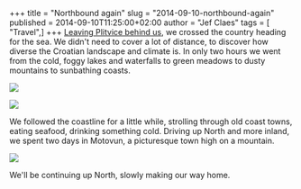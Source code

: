+++
title = "Northbound again"
slug = "2014-09-10-northbound-again"
published = 2014-09-10T11:25:00+02:00
author = "Jef Claes"
tags = [ "Travel",]
+++
[Leaving Plitvice behind
us](http://www.jefclaes.be/2014/09/tolkiens-inspiration.html), we
crossed the country heading for the sea. We didn't need to cover a lot
of distance, to discover how diverse the Croatian landscape and climate
is. In only two hours we went from the cold, foggy lakes and waterfalls
to green meadows to dusty mountains to sunbathing coasts.  

  

[![](/post/images/thumbnails/2014-09-10-northbound-again-Piran%2B-%2B30kl.jpg)](/post/images/2014-09-10-northbound-again-Piran%2B-%2B30kl.jpg)  
  

[![](/post/images/thumbnails/2014-09-10-northbound-again-Piran%2B-%2B29kl.jpg)](/post/images/2014-09-10-northbound-again-Piran%2B-%2B29kl.jpg)

We followed the coastline for a little while, strolling through old
coast towns, eating seafood, drinking something cold. Driving up North
and more inland, we spent two days in Motovun, a picturesque town high
on a mountain.  
  

[![](/post/images/thumbnails/2014-09-10-northbound-again-Premantura%2B-%2BMotovun%2B-%2B43kl.jpg)](/post/images/2014-09-10-northbound-again-Premantura%2B-%2BMotovun%2B-%2B43kl.jpg)

  
We'll be continuing up North, slowly making our way home.
